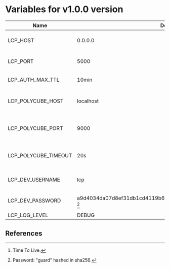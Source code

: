 # Variables for v1.0.0 version

Name                    | Default value                                                         | Meaning
------------------------|-----------------------------------------------------------------------|--------
LCP_HOST                | 0.0.0.0                                                               | IP address to accept requests.
LCP_PORT                | 5000                                                                  | TCP port to accept requests.
LCP_AUTH_MAX_TTL        | 10min                                                                 | Max TTL [^1] for authentication.
LCP_POLYCUBE_HOST       | localhost                                                             | IP address to contact the [Polycube](https://github.com/polycube-network/polycube) installation.
LCP_POLYCUBE_PORT       | 9000                                                                  | Port address to contact the Polycube installation.
LCP_POLYCUBE_TIMEOUT    | 20s                                                                   | Timeout for the connection to Polycube.
LCP_DEV_USERNAME        | lcp                                                                   | Authorized username for development.
LCP_DEV_PASSWORD        | a9d4034da07d8ef31db1cd4119b6a4552fdfbd19787e2848e71c8ee3b47703a7 [^2] | Authorized password for development.
LCP_LOG_LEVEL           | DEBUG                                                                 | Log level.

## References

[^1]: Time To Live.

[^2]: Password: "guard" hashed in sha256.

